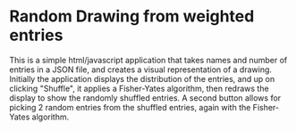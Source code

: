 # Random Drawing from weighted entries

This is a simple html/javascript application that takes names and number of entries in a JSON file, and creates a visual representation of a drawing.  Initially the application displays the distribution of the entries, and up on clicking "Shuffle", it applies a Fisher-Yates algorithm, then redraws the display to show the randomly shuffled entries.  A second button allows for picking 2 random entries from the shuffled entries, again with the Fisher-Yates algorithm.
